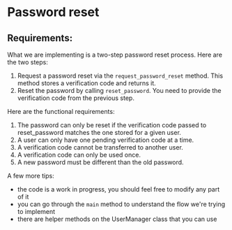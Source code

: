 # Password reset

## Requirements:

What we are implementing is a two-step password reset process. Here are the two steps:

1. Request a password reset via the `request_password_reset` method. This method stores a verification code and returns it.
2. Reset the password by calling `reset_password`. You need to provide the verification code from the previous step.

Here are the functional requirements:

1. The password can only be reset if the verification code passed to reset_password matches the one stored for a given user.
2. A user can only have one pending verification code at a time.
3. A verification code cannot be transferred to another user.
4. A verification code can only be used once.
5. A new password must be different than the old password.

A few more tips:

- the code is a work in progress, you should feel free to modify any part of it
- you can go through the `main` method to understand the flow we're trying to implement
- there are helper methods on the UserManager class that you can use
